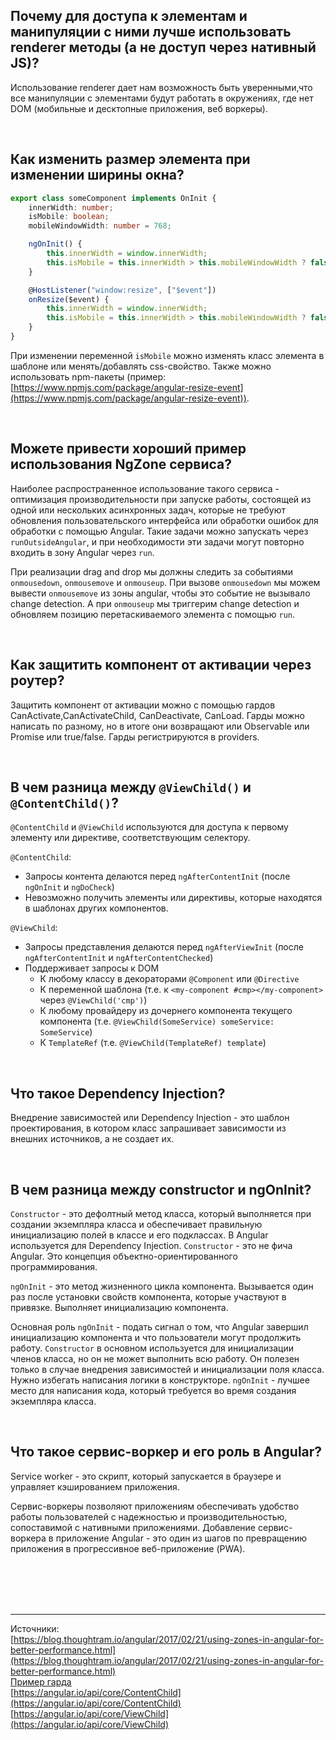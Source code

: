 ## <a name="renderer"></a> Почему для доступа к элементам и манипуляции с ними лучше использовать renderer методы (а не доступ через нативный JS)?

Использование renderer дает нам возможность быть уверенными,что все манипуляции с элементами будут работать в окружениях, где нет DOM (мобильные и десктопные приложения, веб воркеры).

<br/>

## <a name="size"></a>Как изменить размер элемента при изменении ширины окна?

```typescript
export class someComponent implements OnInit {
	innerWidth: number;
	isMobile: boolean;
	mobileWindowWidth: number = 768;

	ngOnInit() {
		this.innerWidth = window.innerWidth;
		this.isMobile = this.innerWidth > this.mobileWindowWidth ? false : true;
	}

	@HostListener("window:resize", ["$event"])
	onResize($event) {
		this.innerWidth = window.innerWidth;
		this.isMobile = this.innerWidth > this.mobileWindowWidth ? false : true;
	}
}
```

При изменении переменной `isMobile` можно изменять класс элемента в шаблоне или менять/добавлять css-свойство.
Также можно использовать npm-пакеты (пример: [https://www.npmjs.com/package/angular-resize-event](https://www.npmjs.com/package/angular-resize-event)).

<br/>

## <a name="ngzone-service"></a>Можете привести хороший пример использования NgZone сервиса?

Наиболее распространенное использование такого сервиса - оптимизация производительности при запуске работы, состоящей из одной или нескольких асинхронных задач, которые не требуют обновления пользовательского интерфейса или обработки ошибок для обработки с помощью Angular. Такие задачи можно запускать через `runOutsideAngular`, и при необходимости эти задачи могут повторно входить в зону Angular через `run`.

При реализации drag and drop мы должны следить за событиями `onmousedown`, `onmousemove` и `onmouseup`. При вызове `onmousedown` мы можем вывести `onmousemove` из зоны angular, чтобы это событие не вызывало change detection. А при `onmouseup` мы триггерим change detection и обновляем позицию перетаскиваемого элемента с помощью `run`.

<br/>

## <a name="component-protection"></a>Как защитить компонент от активации через роутер?

Защитить компонент от активации можно с помощью гардов CanActivate,CanActivateChild, CanDeactivate, CanLoad. Гарды можно написать по разному, но в итоге они возвращают или Observable или Promise или true/false. Гарды регистрируются в providers.

<br/>

## <a name="difference"></a>В чем разница между `@ViewChild()` и `@ContentChild()`?

`@ContentChild` и `@ViewChild` используются для доступа к первому элементу или директиве, соответствующим селектору.

`@ContentChild`:

- Запросы контента делаются перед `ngAfterContentInit` (после `ngOnInit` и `ngDoCheck`)
- Невозможно получить элементы или директивы, которые находятся в шаблонах других компонентов.
  <br/>

`@ViewChild`:

- Запросы представления делаются перед `ngAfterViewInit` (после `ngAfterContentInit` и `ngAfterContentChecked`)
- Поддерживает запросы к DOM
  - К любому классу в декораторами `@Component` или `@Directive`
  - К переменной шаблона (т.е. к `<my-component #cmp></my-component>` через `@ViewChild('cmp')`)
  - К любому провайдеру из дочернего компонента текущего компонента (т.е. `@ViewChild(SomeService) someService: SomeService`)
  - К `TemplateRef` (т.е. `@ViewChild(TemplateRef) template`)

<br/>

## <a name="di"></a>Что такое Dependency Injection?

Внедрение зависимостей или Dependency Injection - это шаблон проектирования, в котором класс запрашивает зависимости из внешних источников, а не создает их.

<br/>

## <a name="constr-ngOnInit"></a>В чем разница между constructor и ngOnInit?

`Constructor` - это дефолтный метод класса, который выполняется при создании экземпляра класса и обеспечивает правильную инициализацию полей в классе и его подклассах. В Angular используется для Dependency Injection. `Constructor` - это не фича Angular. Это концепция объектно-ориентированного программирования.

`ngOnInit` - это метод жизненного цикла компонента. Вызывается один раз после установки свойств компонента, которые участвуют в привязке. Выполняет инициализацию компонента.

Основная роль `ngOnInit` - подать сигнал о том, что Angular завершил инициализацию компонента и что пользователи могут продолжить работу. `Constructor` в основном используется для инициализации членов класса, но он не может выполнить всю работу. Он полезен только в случае внедрения зависимостей и инициализации поля класса. Нужно избегать написания логики в конструкторе. `ngOnInit` - лучшее место для написания кода, который требуется во время создания экземпляра класса.

<br/>

## <a name="service-worker"></a>Что такое сервис-воркер и его роль в Angular?

Service worker - это скрипт, который запускается в браузере и управляет кэшированием приложения.

Сервис-воркеры позволяют приложениям обеспечивать удобство работы пользователей с надежностью и производительностью, сопоставимой с нативными приложениями. Добавление сервис-воркера в приложение Angular - это один из шагов по превращению приложения в прогрессивное веб-приложение (PWA).

<br/>
<br/>
<br/>
<br/>

<hr/>

Источники: <br/>
[https://blog.thoughtram.io/angular/2017/02/21/using-zones-in-angular-for-better-performance.html](https://blog.thoughtram.io/angular/2017/02/21/using-zones-in-angular-for-better-performance.html)
<br/>
[Пример гарда](https://github.com/johnpapa/angular-first-look-examples/blob/master/_examples/storyline-tracker/app/core/auth-guard.service.ts)
<br/>
[https://angular.io/api/core/ContentChild](https://angular.io/api/core/ContentChild)
<br/>
[https://angular.io/api/core/ViewChild](https://angular.io/api/core/ViewChild)
